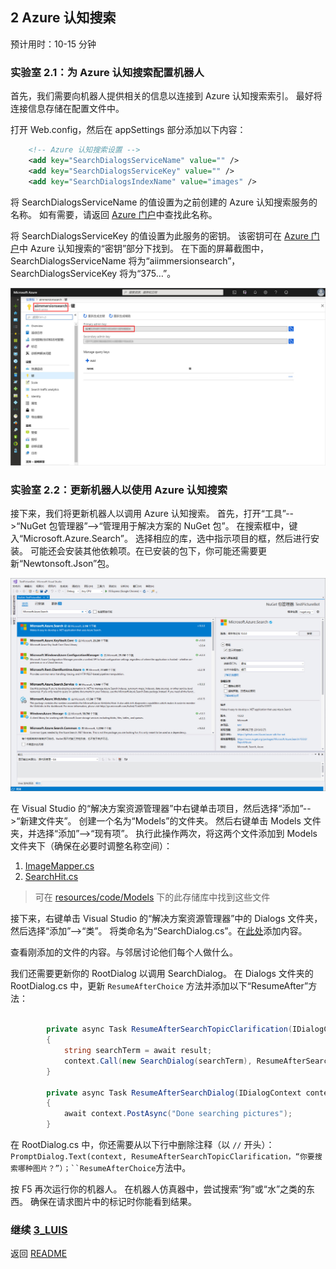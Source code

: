 ﻿## 2 Azure 认知搜索

预计用时：10-15 分钟

### 实验室 2.1：为 Azure 认知搜索配置机器人 

首先，我们需要向机器人提供相关的信息以连接到 Azure 认知搜索索引。  最好将连接信息存储在配置文件中。  

打开 Web.config，然后在 appSettings 部分添加以下内容：

```xml
    <!-- Azure 认知搜索设置 -->
    <add key="SearchDialogsServiceName" value="" />
    <add key="SearchDialogsServiceKey" value="" />
    <add key="SearchDialogsIndexName" value="images" />
```

将 SearchDialogsServiceName 的值设置为之前创建的 Azure 认知搜索服务的名称。  如有需要，请返回 [Azure 门户](https://portal.azure.com)中查找此名称。  

将 SearchDialogsServiceKey 的值设置为此服务的密钥。  该密钥可在 [Azure 门户](https://portal.azure.com)中 Azure 认知搜索的“密钥”部分下找到。  在下面的屏幕截图中，SearchDialogsServiceName 将为“aiimmersionsearch”，SearchDialogsServiceKey 将为“375…”。  

![Azure 认知搜索设置](./resources/assets/AzureSearchSettings.jpg) 

### 实验室 2.2：更新机器人以使用 Azure 认知搜索

接下来，我们将更新机器人以调用 Azure 认知搜索。  首先，打开“工具”-->“NuGet 包管理器”-->“管理用于解决方案的 NuGet 包”。  在搜索框中，键入“Microsoft.Azure.Search”。  选择相应的库，选中指示项目的框，然后进行安装。  可能还会安装其他依赖项。在已安装的包下，你可能还需要更新“Newtonsoft.Json”包。

![Azure 搜索 NuGet](./resources/assets/AzureSearchNuGet.jpg) 

在 Visual Studio 的“解决方案资源管理器”中右键单击项目，然后选择“添加”-->“新建文件夹”。  创建一个名为“Models”的文件夹。  然后右键单击 Models 文件夹，并选择“添加”-->“现有项”。  执行此操作两次，将这两个文件添加到 Models 文件夹下（确保在必要时调整名称空间）：
1. [ImageMapper.cs](./resources/code/Models/ImageMapper.cs)
2. [SearchHit.cs](./resources/code/Models/SearchHit.cs)

>可在 [resources/code/Models](./resources/code/Models) 下的此存储库中找到这些文件

接下来，右键单击 Visual Studio 的“解决方案资源管理器”中的 Dialogs 文件夹，然后选择“添加”-->“类”。  将类命名为“SearchDialog.cs”。在[此处](./resources/code/SearchDialog.cs)添加内容。

查看刚添加的文件的内容。与邻居讨论他们每个人做什么。

我们还需要更新你的 RootDialog 以调用 SearchDialog。  在 Dialogs 文件夹的 RootDialog.cs 中，更新 `ResumeAfterChoice` 方法并添加以下“ResumeAfter”方法：

```csharp

        private async Task ResumeAfterSearchTopicClarification(IDialogContext context, IAwaitable<string> result)
        {
            string searchTerm = await result;
            context.Call(new SearchDialog(searchTerm), ResumeAfterSearchDialog);
        }

        private async Task ResumeAfterSearchDialog(IDialogContext context, IAwaitable<object> result)
        {
            await context.PostAsync("Done searching pictures");
        }

```

在 RootDialog.cs 中，你还需要从以下行中删除注释（以 `//` 开头）：`PromptDialog.Text(context, ResumeAfterSearchTopicClarification，“你要搜索哪种图片？”）；``ResumeAfterChoice`方法中。

按 F5 再次运行你的机器人。  在机器人仿真器中，尝试搜索“狗”或“水”之类的东西。  确保在请求图片中的标记时你能看到结果。  


### 继续 [3_LUIS](./3_LUIS.md)  
返回 [README](./0_README.md)
